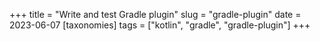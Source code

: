 +++
title = "Write and test Gradle plugin"
slug = "gradle-plugin"
date = 2023-06-07
[taxonomies]
tags = ["kotlin", "gradle", "gradle-plugin"]
+++